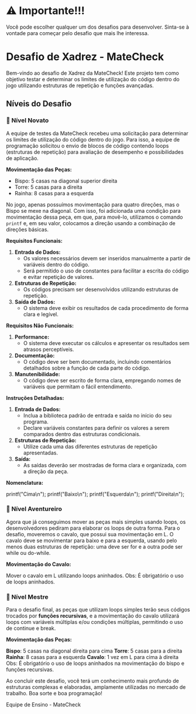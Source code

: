 # ⚠️ Importante!!!
Você pode escolher qualquer um dos desafios para desenvolver. Sinta-se à vontade para começar pelo desafio que mais lhe interessa.

# Desafio de Xadrez - MateCheck

Bem-vindo ao desafio de Xadrez da MateCheck! Este projeto tem como objetivo testar e determinar os limites de utilização do código dentro do jogo utilizando estruturas de repetição e funções avançadas.

## Níveis do Desafio

### 🏅 Nível Novato

A equipe de testes da MateCheck recebeu uma solicitação para determinar os limites de utilização do código dentro do jogo. Para isso, a equipe de programação solicitou o envio de blocos de código contendo loops (estruturas de repetição) para avaliação de desempenho e possibilidades de aplicação.

**Movimentação das Peças:**
- Bispo: 5 casas na diagonal superior direita
- Torre: 5 casas para a direita
- Rainha: 8 casas para a esquerda

No jogo, apenas possuímos movimentação para quatro direções, mas o Bispo se mexe na diagonal. Com isso, foi adicionada uma condição para movimentação dessa peça, em que, para movê-lo, utilizamos o comando `printf` e, em seu valor, colocamos a direção usando a combinação de direções básicas. 

**Requisitos Funcionais:**
1. **Entrada de Dados:**
   - Os valores necessários devem ser inseridos manualmente a partir de variáveis dentro do código.
   - Será permitido o uso de constantes para facilitar a escrita do código e evitar repetição de valores.
2. **Estruturas de Repetição:**
   - Os códigos precisam ser desenvolvidos utilizando estruturas de repetição.
3. **Saída de Dados:**
   - O sistema deve exibir os resultados de cada procedimento de forma clara e legível.

**Requisitos Não Funcionais:**
1. **Performance:**
   - O sistema deve executar os cálculos e apresentar os resultados sem atrasos perceptíveis.
2. **Documentação:**
   - O código deve ser bem documentado, incluindo comentários detalhados sobre a função de cada parte do código.
3. **Manutenibilidade:**
   - O código deve ser escrito de forma clara, empregando nomes de variáveis que permitam o fácil entendimento.

**Instruções Detalhadas:**
1. **Entrada de Dados:**
   - Inclua a biblioteca padrão de entrada e saída no início do seu programa.
   - Declare variáveis constantes para definir os valores a serem comparados dentro das estruturas condicionais.
2. **Estruturas de Repetição:**
   - Utilize cada uma das diferentes estruturas de repetição apresentadas.
3. **Saída:**
   - As saídas deverão ser mostradas de forma clara e organizada, com a direção da peça.

**Nomenclatura:**

printf("Cima\n");
printf("Baixo\n");
printf("Esquerda\n");
printf("Direita\n");

   ### 🏅 Nível Aventureiro
   Agora que já conseguimos mover as peças mais simples usando loops, os desenvolvedores pediram para elaborar os loops de outra forma. Para o desafio, moveremos o cavalo, que possui sua movimentação em L. O cavalo deve se movimentar para baixo e para a esquerda, usando pelo menos duas estruturas de repetição: uma deve ser for e a outra pode ser while ou do-while.

   **Movimentação do Cavalo:**

   Mover o cavalo em L utilizando loops aninhados.
   Obs: É obrigatório o uso de loops aninhados.

### 🥇 Nível Mestre
Para o desafio final, as peças que utilizam loops simples terão seus códigos trocados por **funções recursivas**, e a movimentação do cavalo utilizará loops com variáveis múltiplas e/ou condições múltiplas, permitindo o uso de continue e break.

**Movimentação das Peças:**

**Bispo**: 5 casas na diagonal direita para cima
**Torre**: 5 casas para a direita
**Rainha**: 8 casas para a esquerda
**Cavalo**: 1 vez em L para cima à direita
Obs: É obrigatório o uso de loops aninhados na movimentação do bispo e funções recursivas.

Ao concluir este desafio, você terá um conhecimento mais profundo de estruturas complexas e elaboradas, amplamente utilizadas no mercado de trabalho. Boa sorte e boa programação!

Equipe de Ensino - MateCheck
